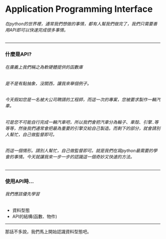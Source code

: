# Application Programming Interface
###### 在python的世界裡，通常我們想做的事情，都有人幫我們做完了，我們只需要善用API即可以快速完成很多事情。
---

### 什麼是API?
###### 在廣義上我們稱之為軟硬體提供的函數庫
###### 是不是有點抽象，沒關西，讓我來舉個例子。

###### 今天假如您是一名被大公司聘請的工程師，而這一次的專案，您被要求製作一輛汽車。
###### 可是您不可能自行完成一輛汽車吧，所以我們會把汽車分為輪子、車殼、引擎..等等等，然後我們通常會把最為重要的引擎交給自己製造。而剩下的部分，就會請別人幫忙，自己做監督即可。

###### 而這一個情形。請別人幫忙，自己做監督即可。就是我們在寫python最需要的學會的事情。今天就讓我來一步一步的認識這一個奇妙又快速的方法。
---

### 使用API時...

###### 我們應該優先學習
* 資料型態
* API的結構(函數、物件)
---
那話不多說，我們馬上開始認識資料型態吧。
